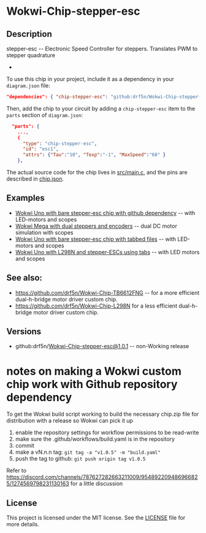 # Wokwi-Chip-stepper-esc
## Description

stepper-esc -- Electronic Speed Controller for steppers.  Translates PWM to stepper quadrature

-  

To use this chip in your project, include it as a dependency in your `diagram.json` file:

```json
"dependencies": { "chip-stepper-esc": "github:drf5n/Wokwi-Chip-stepper-esc@1.0.0" }
```

Then, add the chip to your circuit by adding a `chip-stepper-esc` item to the `parts` section of `diagram.json`:

```json
  "parts": {
    ...,
    {
      "type": "chip-stepper-esc",
      "id": "esc1",
      "attrs": {"Tau":"10", "Texp":"-1", "MaxSpeed":"60" }
    },
```


The actual source code for the chip lives in [src/main.c](https://github.com/drf5n/Wokwi-Chip-stepper-esc/blob/main/src/main.c), and the pins are described in [chip.json](https://github.com/drf5n/Wokwi-Chip-stepper-esc/blob/main/chip.json).

## Examples

* [Wokwi Uno with bare stepper-esc chip with github dependency](https://wokwi.com/projects/411094383161553921) -- with LED-motors and scopes
* [Wokwi Mega with dual steppers and encoders](https://wokwi.com/projects/411109185758524417) -- dual DC motor simulation with scopes
* [Wokwi Uno with bare stepper-esc chip with tabbed files](https://wokwi.com/projects/410499111488041985) -- with LED-motors and scopes
* [Wokwi Uno with L298N and stepper-ESCs using tabs](https://wokwi.com/projects/410601389043609601) -- with LED motors and scopes

## See also:

* https://github.com/drf5n/Wokwi-Chip-TB6612FNG -- for a more efficient dual-h-bridge motor driver custom chip.
* https://github.com/drf5n/Wokwi-Chip-L298N for a less efficient dual-h-bridge motor driver custom chip.

## Versions
* github:drf5n/Wokwi-Chip-stepper-esc@1.0.1 -- non-Working release


# notes on making a Wokwi custom chip work with Github repository dependency
To get the Wokwi build script working to build the necessary chip.zip file for distribution with a release so Wokwi can pick it up

1) enable the repository settings for workflow permissions to be read-write
2) make sure the .github/workflows/build.yaml is in the repository
3) commit
4) make a vN.n.n tag: `git tag -a "v1.0.5" -m "build.yaml"`
5) push the tag  to github: `git push origin tag v1.0.5`

Refer to https://discord.com/channels/787627282663211009/954892209486966825/1274569798231130163 for a little discussion 


## License

This project is licensed under the MIT license. See the [LICENSE](https://github.com/drf5na/Wokwi-Chip-L298N/blob/main/LICENSE) file for more details.
